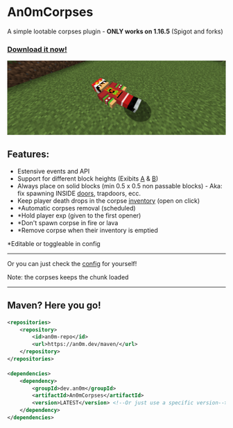 # An0mCorpses
A simple lootable corpses plugin - **ONLY works on 1.16.5** (Spigot and forks)

### [Download it now!](https://github.com/An0m/An0mCorpses/releases/latest/download/An0mCorpses.jar)

![generic](https://raw.githubusercontent.com/An0m/An0mCorpses/main/images/Generic.png)

## Features:
 - Estensive events and API
 - Support for different block heights (Exibits [A](https://raw.githubusercontent.com/An0m/An0mCorpses/main/images/Height.png) & [B](https://raw.githubusercontent.com/An0m/An0mCorpses/main/images/Height2.png))
 - Always place on solid blocks (min 0.5 x 0.5 non passable blocks) - Aka: fix spawning INSIDE [doors](https://raw.githubusercontent.com/An0m/An0mCorpses/main/images/Doors.png), trapdoors, ecc.
 - Keep player death drops in the corpse [inventory](https://raw.githubusercontent.com/An0m/An0mCorpses/main/images/Inventory.png) (open on click)
 - *Automatic corpses removal (scheduled)
 - *Hold player exp (given to the first opener)
 - *Don't spawn corpse in fire or lava
 - *Remove corpse when their inventory is emptied
   
*Editable or toggleable in config

---

Or you can just check the [config](https://github.com/An0m/An0mCorpses/blob/main/src/main/resources/config.yml) for yourself!

Note: the corpses keeps the chunk loaded

---

## Maven? Here you go!
```xml
<repositories>
    <repository>
        <id>an0m-repo</id>
        <url>https://an0m.dev/maven/</url>
    </repository>
</repositories>

<dependencies>
    <dependency>
        <groupId>dev.an0m</groupId>
        <artifactId>An0mCorpses</artifactId>
        <version>LATEST</version> <!--Or just use a specific version-->
    </dependency>
</dependencies>
```
